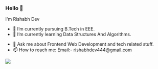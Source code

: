 ### Hello 👋 
I'm Rishabh Dev 


<!-- **rishabhdev444/rishabhdev444** is a ✨ _special_ ✨ repository because its `README.md` (this file) appears on your GitHub profile.

Here are some ideas to get you started: -->

- 🔭 I’m currently pursuing B.Tech in EEE.
- 🌱 I’m currently learning Data Structures And Algorithms.
<!-- - 👯 I’m looking to collaborate on ... -->
<!-- - 🤔 I’m looking for help with ... -->
- 💬 Ask me about Frontend Web Development and tech related stuff.
- 📫 How to reach me: Email:- rishabhdev444@gmail.com


<img src="https://github-readme-stats.vercel.app/api?username=rishabhdev444&&show_icons=true&title_color=3A1C71&icon_color=bb2acf&text_color=3A1C71&bg_color=F4E2D8">
